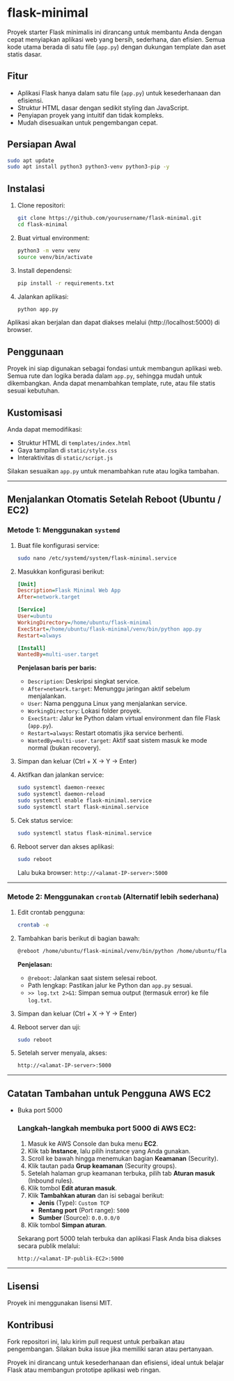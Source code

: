 # flask-minimal

Proyek starter Flask minimalis ini dirancang untuk membantu Anda dengan cepat menyiapkan aplikasi web yang bersih, sederhana, dan efisien. Semua kode utama berada di satu file (`app.py`) dengan dukungan template dan aset statis dasar.

## Fitur

* Aplikasi Flask hanya dalam satu file (`app.py`) untuk kesederhanaan dan efisiensi.
* Struktur HTML dasar dengan sedikit styling dan JavaScript.
* Penyiapan proyek yang intuitif dan tidak kompleks.
* Mudah disesuaikan untuk pengembangan cepat.

## Persiapan Awal

```bash
sudo apt update
sudo apt install python3 python3-venv python3-pip -y
```

## Instalasi

1. Clone repositori:

   ```bash
   git clone https://github.com/yourusername/flask-minimal.git
   cd flask-minimal
   ```

2. Buat virtual environment:

   ```bash
   python3 -m venv venv
   source venv/bin/activate
   ```

3. Install dependensi:

   ```bash
   pip install -r requirements.txt
   ```

4. Jalankan aplikasi:

   ```bash
   python app.py
   ```

Aplikasi akan berjalan dan dapat diakses melalui (http://localhost:5000) di browser.

## Penggunaan

Proyek ini siap digunakan sebagai fondasi untuk membangun aplikasi web. Semua rute dan logika berada dalam `app.py`, sehingga mudah untuk dikembangkan. Anda dapat menambahkan template, rute, atau file statis sesuai kebutuhan.

## Kustomisasi

Anda dapat memodifikasi:

* Struktur HTML di `templates/index.html`
* Gaya tampilan di `static/style.css`
* Interaktivitas di `static/script.js`

Silakan sesuaikan `app.py` untuk menambahkan rute atau logika tambahan.

---

## Menjalankan Otomatis Setelah Reboot (Ubuntu / EC2)

### Metode 1: Menggunakan `systemd`

1. Buat file konfigurasi service:

   ```bash
   sudo nano /etc/systemd/system/flask-minimal.service
   ```

2. Masukkan konfigurasi berikut:

   ```ini
   [Unit]
   Description=Flask Minimal Web App
   After=network.target

   [Service]
   User=ubuntu
   WorkingDirectory=/home/ubuntu/flask-minimal
   ExecStart=/home/ubuntu/flask-minimal/venv/bin/python app.py
   Restart=always

   [Install]
   WantedBy=multi-user.target
   ```

   **Penjelasan baris per baris:**

   * `Description`: Deskripsi singkat service.
   * `After=network.target`: Menunggu jaringan aktif sebelum menjalankan.
   * `User`: Nama pengguna Linux yang menjalankan service.
   * `WorkingDirectory`: Lokasi folder proyek.
   * `ExecStart`: Jalur ke Python dalam virtual environment dan file Flask (`app.py`).
   * `Restart=always`: Restart otomatis jika service berhenti.
   * `WantedBy=multi-user.target`: Aktif saat sistem masuk ke mode normal (bukan recovery).

3. Simpan dan keluar (Ctrl + X → Y → Enter)

4. Aktifkan dan jalankan service:

   ```bash
   sudo systemctl daemon-reexec
   sudo systemctl daemon-reload
   sudo systemctl enable flask-minimal.service
   sudo systemctl start flask-minimal.service
   ```

5. Cek status service:

   ```bash
   sudo systemctl status flask-minimal.service
   ```

6. Reboot server dan akses aplikasi:

   ```bash
   sudo reboot
   ```

   Lalu buka browser: `http://<alamat-IP-server>:5000`

---

### Metode 2: Menggunakan `crontab` (Alternatif lebih sederhana)

1. Edit crontab pengguna:

   ```bash
   crontab -e
   ```

2. Tambahkan baris berikut di bagian bawah:

   ```bash
   @reboot /home/ubuntu/flask-minimal/venv/bin/python /home/ubuntu/flask-minimal/app.py >> /home/ubuntu/flask-minimal/log.txt 2>&1
   ```

   **Penjelasan:**

   * `@reboot`: Jalankan saat sistem selesai reboot.
   * Path lengkap: Pastikan jalur ke Python dan `app.py` sesuai.
   * `>> log.txt 2>&1`: Simpan semua output (termasuk error) ke file `log.txt`.

3. Simpan dan keluar (Ctrl + X → Y → Enter)

4. Reboot server dan uji:

   ```bash
   sudo reboot
   ```

5. Setelah server menyala, akses:

   ```
   http://<alamat-IP-server>:5000
   ```

---

## Catatan Tambahan untuk Pengguna AWS EC2

* Buka port 5000
  ### Langkah-langkah membuka port 5000 di AWS EC2:

  1. Masuk ke AWS Console dan buka menu **EC2**.
  2. Klik tab **Instance**, lalu pilih instance yang Anda gunakan.
  3. Scroll ke bawah hingga menemukan bagian **Keamanan** (Security).
  4. Klik tautan pada **Grup keamanan** (Security groups).
  5. Setelah halaman grup keamanan terbuka, pilih tab **Aturan masuk** (Inbound rules).
  6. Klik tombol **Edit aturan masuk**.
  7. Klik **Tambahkan aturan** dan isi sebagai berikut:
     * **Jenis** (Type): `Custom TCP`
     * **Rentang port** (Port range): `5000`
     * **Sumber** (Source): `0.0.0.0/0`
  8. Klik tombol **Simpan aturan**.

  Sekarang port 5000 telah terbuka dan aplikasi Flask Anda bisa diakses secara publik melalui:

  ```
  http://<alamat-IP-publik-EC2>:5000
  ```

---

## Lisensi

Proyek ini menggunakan lisensi MIT.

## Kontribusi

Fork repositori ini, lalu kirim pull request untuk perbaikan atau pengembangan. Silakan buka issue jika memiliki saran atau pertanyaan.

Proyek ini dirancang untuk kesederhanaan dan efisiensi, ideal untuk belajar Flask atau membangun prototipe aplikasi web ringan.
